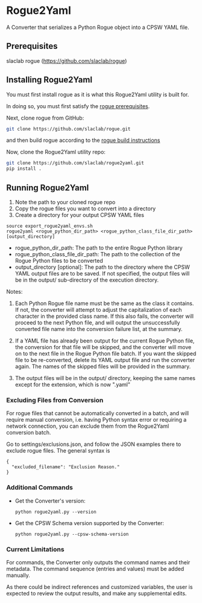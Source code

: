 # Rogue2Yaml
A Converter that serializes a Python Rogue object into a CPSW YAML file.

## Prerequisites
slaclab rogue (https://github.com/slaclab/rogue)


## Installing Rogue2Yaml
You must first install rogue as it is what this Rogue2Yaml utility is built for.

In doing so, you must first satisfy the [rogue prerequisites](https://github.com/slaclab/rogue#python-packages-required "Rogue Requirements for Python").

Next, clone rogue from GitHub:

```sh
git clone https://github.com/slaclab/rogue.git
```
and then build rogue according to the [rogue build instructions](https://github.com/slaclab/rogue#building-rogue "Rogue Build Instructions")

Now, clone the Rogue2Yaml utility repo:
```sh
git clone https://github.com/slaclab/rogue2yaml.git
pip install .
```

## Running Rogue2Yaml

1. Note the path to your cloned rogue repo
2. Copy the rogue files you want to convert into a directory
3. Create a directory for your output CPSW YAML files 

```
source export_rogue2yaml_envs.sh
rogue2yaml <rogue_python_dir_path> <rogue_python_class_file_dir_path> [output_directory]
```
   * rogue_python_dir_path: The path to the entire Rogue Python library
   * rogue_python_class_file_dir_path: The path to the collection of the Rogue Python files to be converted
   * output_directory [optional]: The path to the directory where the CPSW YAML output files are to be saved. If not
   specified, the output files will be in the output/ sub-directory of the execution directory.
   
   Notes:
   
   1. Each Python Rogue file name must be the same as the class it contains. If not, the converter will attempt
      to adjust the capitalization of each character in the provided class name. If this also fails, the converter will
      proceed to the next Python file, and will output the unsuccessfully converted file name into the conversion
      failure list, at the summary.
   
   2. If a YAML file has already been output for the current Rogue Python file, the conversion for that file will be
      skipped, and the converter will move on to the next file in the Rogue Python file batch. If you want the skipped
      file to be re-converted, delete its YAML output file and run the converter again. The names of the skipped files
      will be provided in the summary.
      
   3. The output files will be in the output/ directory, keeping the same names except for the extension, which is now 
      ".yaml" 

### Excluding Files from Conversion

For rogue files that cannot be automatically converted in a batch, and will require manual conversion, i.e. having
Python syntax error or requiring a network connection, you can exclude them from the Rogue2Yaml conversion batch.

Go to settings/exclusions.json, and follow the JSON examples there to exclude rogue files. The general syntax is

```
{
  "excluded_filename": "Exclusion Reason."
}
```
   
### Additional Commands

* Get the Converter's version:

    ```python rogue2yaml.py --version```

* Get the CPSW Schema version supported by the Converter:

    ```python rogue2yaml.py --cpsw-schema-version```

### Current Limitations

For commands, the Converter only outputs the command names and their metadata. The command sequence (entries and
values) must be added manually.

As there could be indirect references and customized variables, the user is expected to review the output results,
and make any supplemental edits.
